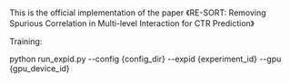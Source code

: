 This is the official  implementation of the paper 《RE-SORT: Removing Spurious Correlation in Multi-level Interaction for CTR Prediction》

Training:

python run_expid.py --config {config_dir} --expid {experiment_id} --gpu {gpu_device_id}